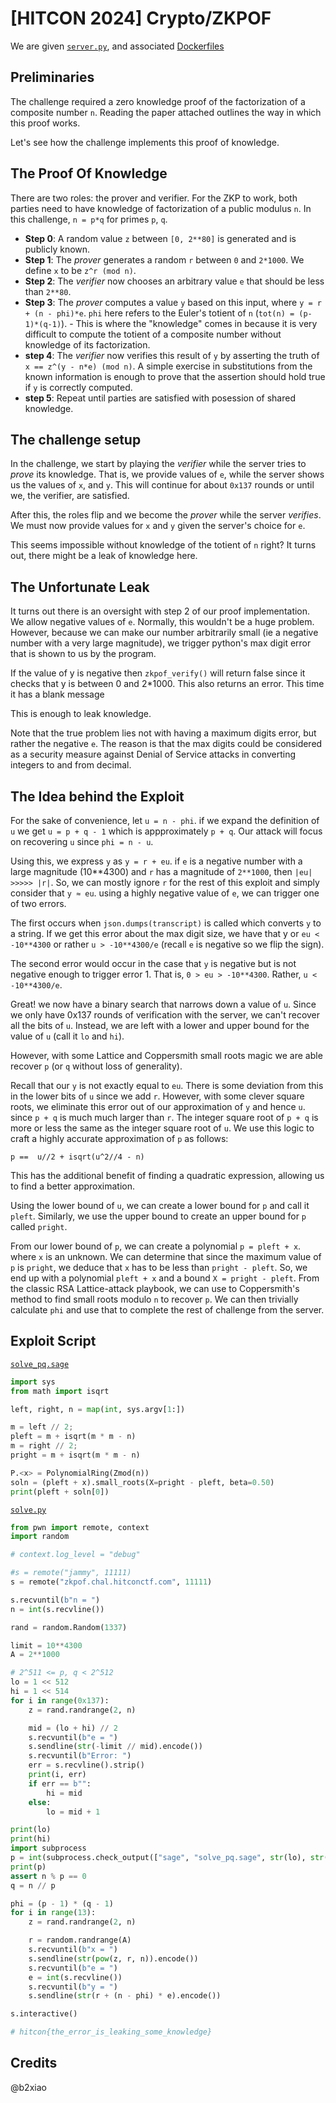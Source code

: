 # [HITCON 2024] Crypto/ZKPOF 

We are given [`server.py`](./src/server.py), and associated [Dockerfiles](./src/)
## Preliminaries

The challenge required a zero knowledge proof of the factorization of a composite number `n`. Reading the paper attached
outlines the way in which this proof works. 

Let's see how the challenge implements this proof of knowledge. 

## The Proof Of Knowledge 

There are two roles: the prover and verifier. For the ZKP to work, both parties need to have knowledge of factorization
of a public modulus `n`. In this challenge, `n = p*q` for primes `p`, `q`.

- **Step 0**: A random value `z` between `[0, 2**80]` is generated and is publicly known.
- **Step 1**: The *prover* generates a random `r` between `0` and `2*1000`.
    We define `x` to be `z^r (mod n)`. 
- **Step 2**: The *verifier* now chooses an arbitrary value `e` that should be less than `2**80`. 
- **Step 3**: The *prover* computes a value `y` based on this input, where `y = r + (n - phi)*e`. `phi` here refers to
    the Euler's totient of `n` (`tot(n) = (p-1)*(q-1)`). 
        - This is where the "knowledge" comes in because it is very difficult to compute the totient of a composite
            number without knowledge of its factorization.
- **step 4**: The *verifier* now verifies this result of `y` by asserting the truth of `x == z^(y - n*e) (mod n)`. A
    simple exercise in substitutions from the known information is enough to prove that the assertion should hold true
    if `y` is correctly computed.
- **step 5**: Repeat until parties are satisfied with posession of shared knowledge.


## The challenge setup 

In the challenge, we start by playing the *verifier* while the server tries to *prove* its knowledge. That is, we
provide values of `e`, while the server shows us the values of `x`, and `y`. This will continue for about `0x137`
rounds or until we, the verifier, are satisfied.

After this, the roles flip and we become the *prover* while the server *verifies*. We must now provide values for `x`
and `y` given the server's choice for `e`. 

This seems impossible without knowledge of the totient of `n` right? It turns out, there might be a leak of knowledge
here.

## The Unfortunate Leak

It turns out there is an oversight with step 2 of our proof implementation. We allow negative values of `e`. Normally,
this wouldn't be a huge problem. However, because we can make our number arbitrarily small (ie a negative number with a
very large magnitude), we trigger python's max digit error that is shown to us by the program.

If the value of y is negative then `zkpof_verify()` will return false since it checks that y is between 0 and 2*1000.
This also returns an error. This time it has a blank message

This is enough to leak knowledge.

Note that the true problem lies not with having a maximum digits error, but rather the negative `e`. The reason is that
the max digits could be considered as a security measure against Denial of Service attacks in converting integers to and
from decimal. 


## The Idea behind the Exploit

For the sake of convenience, let `u = n - phi`. if we expand the definition of `u` we get `u = p + q - 1` which is
appproximately `p + q`. Our attack will focus on recovering `u` since `phi = n - u`. 

Using this, we express `y` as `y = r + eu`. if `e` is a negative number with a large magnitude (10**4300) and `r` has 
a magnitude of `2**1000`, then `|eu| >>>>> |r|`. So, we can mostly ignore `r` for the rest of this exploit and simply
consider that `y ≈ eu`. using a highly negative value of `e`, we can trigger one of two errors. 

The first occurs when `json.dumps(transcript)` is called which converts `y` to a string. If we get this error about the
max digit size, we have that y or `eu < -10**4300` or rather `u > -10**4300/e` (recall `e` is negative so we flip the
sign).

The second error would occur in the case that `y` is negative but is not negative enough to trigger error 1. That is,
`0 > eu > -10**4300`. Rather, `u < -10**4300/e`. 

Great! we now have a binary search that narrows down a value of `u`. Since we only have 0x137 rounds of verification
with the server, we can't recover all the bits of `u`. Instead, we are left with a lower and upper bound for the value
of `u` (call it `lo` and `hi`).

However, with some Lattice and Coppersmith small roots magic we are able recover `p` (or `q` without loss of generality). 

Recall that our `y` is not exactly equal to `eu`. There is some deviation from this in the lower bits of `u` since we
add `r`. However, with some clever square roots, we eliminate this error out of our approximation of `y` and hence `u`. 
since `p + q` is much much larger than `r`. The integer square root of `p + q` is more or less the same as the integer
square root of `u`. We use this logic to craft a highly accurate approximation of `p` as follows:

`p ==  u//2 + isqrt(u^2//4 - n)`

This has the additional benefit of finding a quadratic expression, allowing us to find a better approximation. 

Using the lower bound of `u`, we can create a lower bound for `p` and call it `pleft`. Similarly, we use the upper bound
to create an upper bound for `p` called `pright`. 

From our lower bound of `p`, we can create a polynomial `p = pleft + x`. where `x` is an unknown. We can determine that
since the maximum value of `p` is `pright`, we deduce that `x` has to be less than `pright - pleft`. So, we end up with
a polynomial `pleft + x` and a bound `X = pright - pleft`. From the classic RSA Lattice-attack playbook, we can use to 
Coppersmith's method to find small roots modulo `n` to recover `p`. We can then trivially calculate `phi` and use that 
to complete the rest of challenge from the server.


## Exploit Script

[`solve_pq.sage`](./solve_pq.sage)
```py
import sys
from math import isqrt

left, right, n = map(int, sys.argv[1:])

m = left // 2; 
pleft = m + isqrt(m * m - n)
m = right // 2; 
pright = m + isqrt(m * m - n)

P.<x> = PolynomialRing(Zmod(n))
soln = (pleft + x).small_roots(X=pright - pleft, beta=0.50)
print(pleft + soln[0])
```

[`solve.py`](./solve.py)
```py
from pwn import remote, context
import random

# context.log_level = "debug"

#s = remote("jammy", 11111)
s = remote("zkpof.chal.hitconctf.com", 11111)

s.recvuntil(b"n = ")
n = int(s.recvline())

rand = random.Random(1337)

limit = 10**4300
A = 2**1000

# 2^511 <= p, q < 2^512
lo = 1 << 512
hi = 1 << 514
for i in range(0x137):
    z = rand.randrange(2, n)

    mid = (lo + hi) // 2
    s.recvuntil(b"e = ")
    s.sendline(str(-limit // mid).encode())
    s.recvuntil(b"Error: ")
    err = s.recvline().strip()
    print(i, err)
    if err == b"":
        hi = mid
    else:
        lo = mid + 1

print(lo)
print(hi)
import subprocess
p = int(subprocess.check_output(["sage", "solve_pq.sage", str(lo), str(hi), str(n)]))
print(p)
assert n % p == 0
q = n // p

phi = (p - 1) * (q - 1)
for i in range(13):
    z = rand.randrange(2, n)

    r = random.randrange(A)
    s.recvuntil(b"x = ")
    s.sendline(str(pow(z, r, n)).encode())
    s.recvuntil(b"e = ")
    e = int(s.recvline())
    s.recvuntil(b"y = ")
    s.sendline(str(r + (n - phi) * e).encode())

s.interactive()

# hitcon{the_error_is_leaking_some_knowledge}
```

## Credits
@b2xiao
